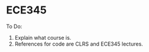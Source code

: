 # ECE345

To Do:  
1. Explain what course is.  
2. References for code are CLRS and ECE345 lectures.

